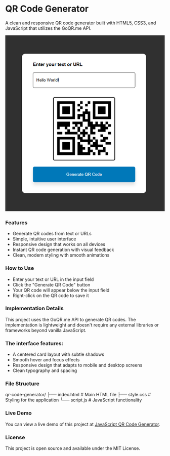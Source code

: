 # QR Code Generator
A clean and responsive QR code generator built with HTML5, CSS3, and JavaScript that utilizes the GoQR.me API.

![image](https://github.com/thetnaing-dh/JavaScript-QR-Code-Generator/blob/8d7f0bd51826e1d9a2db2d35dca86e7823cee2b5/QR%20Code%20Generator.png)

### Features
* Generate QR codes from text or URLs
* Simple, intuitive user interface
* Responsive design that works on all devices
* Instant QR code generation with visual feedback
* Clean, modern styling with smooth animations

### How to Use
* Enter your text or URL in the input field
* Click the "Generate QR Code" button
* Your QR code will appear below the input field
* Right-click on the QR code to save it

### Implementation Details
This project uses the GoQR.me API to generate QR codes. The implementation is lightweight and doesn't require any external libraries or frameworks beyond vanilla JavaScript.

### The interface features:
* A centered card layout with subtle shadows
* Smooth hover and focus effects
* Responsive design that adapts to mobile and desktop screens
* Clean typography and spacing

### File Structure

qr-code-generator/
  ├── index.html      # Main HTML file
  ├── style.css       # Styling for the application
  └── script.js       # JavaScript functionality
  
### Live Demo
You can view a live demo of this project at [JavaScript QR Code Generator](https://thetnaing-dh.github.io/JavaScript-QR-Code-Generator/).

### License
This project is open source and available under the MIT License.

